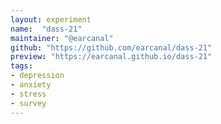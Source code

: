 ```yaml
---
layout: experiment
name:  "dass-21"
maintainer: "@earcanal"
github: "https://github.com/earcanal/dass-21"
preview: "https://earcanal.github.io/dass-21"
tags:
- depression
- anxiety
- stress
- survey
---
```

